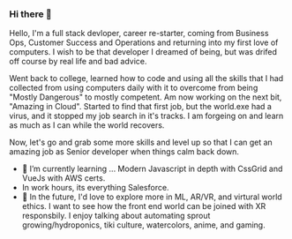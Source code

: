### Hi there 👋

<!--
**hmaw/hmaw** is a ✨ _special_ ✨ repository because its `README.md` (this file) appears on your GitHub profile.

Here are some ideas to get you started:

- 🔭 I’m currently working on ...a fresh job.
- 🌱 I’m currently learning ...AWS and Salesforce of all things.
- 💬 Ask me about ...anything, I'm willing to help as much as I can.
- 📫 How to reach me: <- email
- 😄 Pronouns: ... she/her
-->
Hello, I'm a full stack devloper, career re-starter, coming from Business Ops, Customer Success and Operations and returning into my first love of computers.  I wish to be that developer I dreamed of being, but was drifed off course by real life and bad advice. 

Went back to college, learned how to code and using all the skills that I had collected from using computers daily with it to overcome from being "Mostly Dangerous" to mostly competent.  Am now working on the next bit, "Amazing in Cloud".
Started to find that first job, but the world.exe had a virus, and it stopped my job search in it's tracks.  I am forgeing on and learn as much as I can while the world recovers.

Now, let's go and grab some more skills and level up so that I can get an amazing job as Senior developer when things calm back down.   

- 🌱 I’m currently learning ... Modern Javascript in depth with CssGrid and VueJs with AWS certs.
- In work hours, its everything Salesforce.
- 🔭 In the future, I'd love to explore more in ML, AR/VR, and virtural world ethics. I want to see how the front end world can be joined with XR responsbily.
I enjoy talking about automating sprout growing/hydroponics, tiki culture, watercolors, anime, and gaming. 

